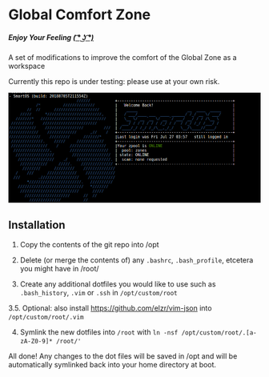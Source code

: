 # Global Comfort Zone

##### _Enjoy Your Feeling_ [( ͡° ͜ʖ ͡°)](https://i.imgur.com/qLfsEtM.jpg)
A set of modifications to improve the comfort of the Global Zone as a workspace

Currently this repo is under testing: please use at your own risk.

![](images/screenshot-1.png)

## Installation

1. Copy the contents of the git repo into /opt

2. Delete (or merge the contents of) any `.bashrc`, `.bash_profile`, etcetera you might have in /root/

3. Create any additional dotfiles you would like to use such as `.bash_history`, `.vim` or `.ssh` in `/opt/custom/root`

3.5. Optional: also install https://github.com/elzr/vim-json into `/opt/custom/root/.vim`

4. Symlink the new dotfiles into `/root` with `ln -nsf /opt/custom/root/.[a-zA-Z0-9]* /root/'`

All done! Any changes to the dot files will be saved in /opt and will be automatically symlinked back into your home directory at boot.
